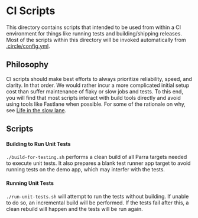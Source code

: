 # CI Scripts

This directory contains scripts that intended to be used from within a CI environment for things like running tests and building/shipping releases. Most of the scripts within this directory will be invoked automatically from [.circle/config.yml](https://github.com/Parra-Inc/parra-mobile-sdks/blob/main/.circleci/config.yml).

## Philosophy

CI scripts should make best efforts to always prioritize reliability, speed, and clarity. In that order. We would rather incur a more complicated initial setup cost than suffer maintenance of flaky or slow jobs and tests. To this end, you will find that most scripts interact with build tools directly and avoid using tools like Fastlane when possible. For some of the rationale on why, see [Life in the slow lane](https://silverhammermba.github.io/blog/2019/03/12/slowlane).

## Scripts

#### Building to Run Unit Tests

`./build-for-testing.sh` performs a clean build of all Parra targets needed to execute unit tests. It also prepares a blank test runner app target to avoid running tests on the demo app, which may interfer with the tests.

#### Running Unit Tests

`./run-unit-tests.sh` will attempt to run the tests without building. If unable to do so, an incremental build will be performed. If the tests fail after this, a clean rebuild will happen and the tests will be run again.
